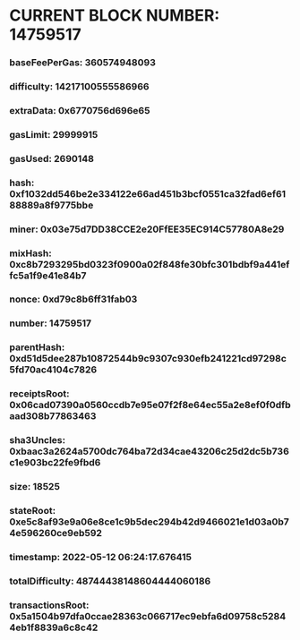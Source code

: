 # CURRENT BLOCK NUMBER: 14759517

### baseFeePerGas: 360574948093
### difficulty: 14217100555586966
### extraData: 0x6770756d696e65
### gasLimit: 29999915
### gasUsed: 2690148
### hash: 0xf1032dd546be2e334122e66ad451b3bcf0551ca32fad6ef6188889a8f9775bbe
### miner: 0x03e75d7DD38CCE2e20FfEE35EC914C57780A8e29
### mixHash: 0xc8b7293295bd0323f0900a02f848fe30bfc301bdbf9a441effc5a1f9e41e84b7
### nonce: 0xd79c8b6ff31fab03
### number: 14759517
### parentHash: 0xd51d5dee287b10872544b9c9307c930efb241221cd97298c5fd70ac4104c7826
### receiptsRoot: 0x06cad07390a0560ccdb7e95e07f2f8e64ec55a2e8ef0f0dfbaad308b77863463
### sha3Uncles: 0xbaac3a2624a5700dc764ba72d34cae43206c25d2dc5b736c1e903bc22fe9fbd6
### size: 18525
### stateRoot: 0xe5c8af93e9a06e8ce1c9b5dec294b42d9466021e1d03a0b74e596260ce9eb592
### timestamp: 2022-05-12 06:24:17.676415
### totalDifficulty: 48744438148604444060186
### transactionsRoot: 0x5a1504b97dfa0ccae28363c066717ec9ebfa6d09758c52844eb1f8839a6c8c42
